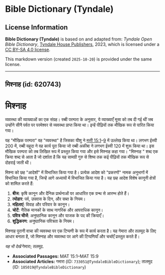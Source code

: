 # Bible Dictionary (Tyndale)

## License Information

**Bible Dictionary (Tyndale)** is based on and adapted from: _Tyndale Open Bible Dictionary_, [Tyndale House Publishers](https://tyndaleopenresources.com/), 2023, which is licensed under a [CC BY-SA 4.0 license](https://creativecommons.org/licenses/by-sa/4.0/legalcode.en).

This markdown version (created `2025-10-20`) is provided under the same license.



--------------------------------

## मिश्नाह (id: 620743)

मिश्नाह
=======

व्यवस्था की व्याख्याओं का एक संग्रह। रब्बी परम्परा के अनुसार, ये व्याख्याएँ मूसा को तब दी गई थीं जब उन्होंने सीनै पर्वत पर परमेश्वर से व्यवस्था प्राप्त किया था। इन्हें पीढ़ियों तक मौखिक रूप से पारित किया गया।

यह "मौखिक परम्परा" वह "व्यवस्था" है जिसका यीशु ने [मत्ती 15:1](https://ref.ly/Matt15:1-Matt15:9)–[9](https://ref.ly/Matt15:1-Matt15:9) में उल्लेख किया था। लगभग ईस्वी 200 में, रब्बी यहूदा ने वह कार्य पूरा किया जो रब्बी अकीबा ने लगभग ईस्वी 120 में शुरू किया था। इस मौखिक परम्परा को तब लिखित रूप में प्रस्तुत किया गया और इसे मिश्नाह कहा गया। "मिश्नाह " शब्द एक क्रिया शब्द से आता है जो दर्शाता है कि यह सामग्री गुरु से शिष्य तक कई पीढ़ियों तक मौखिक रूप से दोहराई जाती थी।

मिश्ना को छह "आदेशों" में विभाजित किया गया है। प्रत्येक आदेश को "प्रकरणों" नामक अनुभागों में विभाजित किया गया है, जिन्हें आगे अध्यायों में विभाजित किया गया है। यह छह आदेश विशेष कानूनी क्षेत्रों को शामिल करते हैं:

1. **बीज**: कृषि कानून और दैनिक प्रार्थनाओं पर आधारित एक ग्रन्थ से आरम्भ होते हैं।
2. **त्योहार**: पर्व, उपवास के दिन, और सब्त के नियम।
3. **महिलाएं**: विवाह और परिवार के कानून।
4. **चोटें**: नैतिक मानकों के साथ नागरिक और आपराधिक कानून।
5. **पवित्र चीजें**: अनुष्ठानिक कानून और याजक के पद की क्रियाएँ।
6. **शुद्धिकरण**: अनुष्ठानिक पवित्रता के नियम।

मिश्नाह पुरानी वाचा की व्यवस्था पर एक टिप्पणी के रूप में कार्य करता है। यह गेमारा और तलमूद के लिए आधार बनाता है, जो मिश्नाह और व्यवस्था पर आगे की टिप्पणियाँ और चर्चाएँ प्रस्तुत करते हैं।

*यह भी देखें* गेमारा; तलमूद.

* **Associated Passages:** MAT 15:1–MAT 15:9
* **Associated Articles:** गमारा  (ID: `733051@TyndaleBibleDictionary`); तालमुद (ID: `185019@TyndaleBibleDictionary`)

